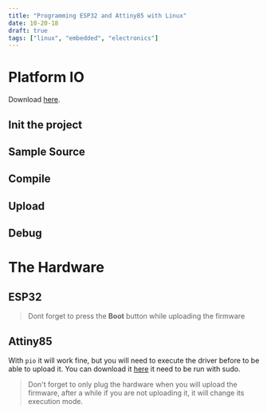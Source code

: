 ```yaml
---
title: "Programming ESP32 and Attiny85 with Linux"
date: 10-20-18
draft: true
tags: ["linux", "embedded", "electronics"]
---
```


# Platform IO

Download [here](https://platformio.org/).

## Init the project

## Sample Source

## Compile

## Upload

## Debug

# The Hardware

## ESP32

> Dont forget to press the **Boot** button while uploading the firmware

## Attiny85

With `pio` it will work fine, but you will need to execute the driver before to
be able to upload it. You can download it
[here](https://github.com/micronucleus/micronucleus) it need to be run with
sudo.

> Don't forget to only plug the hardware when you will upload the firmware,
> after a while if you are not uploading it, it will change its execution mode.
